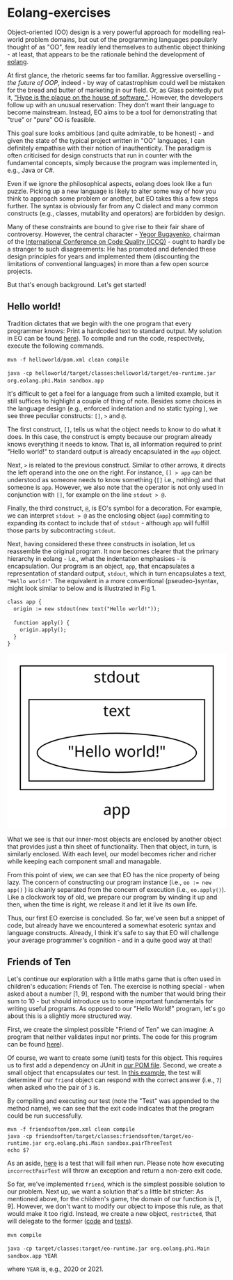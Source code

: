 # Eolang-exercises

Object-oriented (OO) design is a very powerful approach for modelling real-world
problem domains, but out of the programming languages popularly thought of as
"OO", few readily lend themselves to authentic object thinking - at least, that
appears to be the rationale behind the development of
[eolang](https://github.com/cqfn/eo).

At first glance, the rhetoric seems far too familiar. Aggressive overselling -
_the future of OOP_, indeed - by way of catastrophism could well be mistaken 
for the bread and butter of marketing in our field. Or, as Glass pointedly put
it, ["Hype is the plague on the house of software."](https://www.goodreads.com/book/show/83792.Facts_and_Fallacies_of_Software_Engineering).
However, the developers follow up with an unusual reservation: They don't want 
their language to become mainstream. Instead, EO aims to be a tool for
demonstrating that "true" or "pure" OO is feasible.

This goal sure looks ambitious (and quite admirable, to be honest) - and given
the state of the typical project written in "OO" languages, I can definitely
empathise with their notion of inauthenticity. The paradigm is often criticised 
for design constructs that run in counter with the fundamental concepts, simply
because the program was implemented in, e.g., Java or C#.

Even if we ignore the philosophical aspects, eolang does look like a fun
puzzle. Picking up a new language is likely to alter some way of how you think
to approach some problem or another, but EO takes this a few steps further. The
syntax is obviously far from any C dialect and many common constructs (e.g.,
classes, mutability and operators) are forbidden by design.

Many of these constraints are bound to give rise to their fair share of
controversy. However, the central character -
[Yegor Bugayenko](https://www.yegor256.com/about-me.html), chairman of the
[International Conference on Code Quality (ICCQ)](https://www.iccq.ru) - ought
to hardly be a stranger to such disagreements: He has promoted and defended
these design principles for years and implemented them (discounting the
limitations of conventional languages) in more than a few open source projects.

But that's enough background. Let's get started!

## Hello world!

Tradition dictates that we begin with the one program that every programmer
knows: Print a hardcoded text to standard output. My solution in EO can be
found [here](./helloworld/eo/helloworld.eo)).
To compile and run the code, respectively, execute the following commands.

`mvn -f helloworld/pom.xml clean compile`

`java -cp helloworld/target/classes:helloworld/target/eo-runtime.jar org.eolang.phi.Main sandbox.app`

It's difficult to get a feel for a language from such a limited example, but
it still suffices to highlight a couple of thing of note. Besides some choices
in the language design (e.g., enforced indentation and no static typing
), we see three peculiar constructs: `[]`, `>` and `@`.

The first construct, `[]`, tells us what the object needs to know to do what it
does. In this case, the construct is empty because our program already knows
everything it needs to know. That is, all information required to print "Hello
world!" to standard output is already encapsulated in the `app` object.

Next, `>` is related to the previous construct. Similar to other arrows, it
directs the left operand into the one on the right. For instance, `[] > app`
can be understood as someone needs to know something (`[]` i.e., nothing) and
that someone is `app`. However, we also note that the operator is not only used
in conjunction with `[]`, for example on the line `stdout > @`.

Finally, the third construct, `@`, is EO's symbol for a decoration. For
example, we can interpret `stdout > @` as the enclosing object (`app`)
commiting to expanding its contact to include that of `stdout` - although `app`
will fulfill those parts by subcontracting `stdout`.

Next, having considered these three constructs in isolation, let us reassemble
the original program. It now becomes clearer that the primary hierarchy in
eolang - i.e., what the indentation emphasises - is encapsulation. Our program
is an object, `app`, that encapsulates a representation of standard output,
`stdout`, which in turn encapsulates a text, `"Hello world!"`. The equivalent
in a more conventional (pseudeo-)syntax, might look similar to below and is
illustrated in Fig 1.

```
class app {
  origin := new stdout(new text("Hello world!"));

  function apply() {
    origin.apply();
  }
}
```

![](./helloworld/resources/eo.svg "Fig 1. Encapsulation of Helloworld.")

What we see is that our inner-most objects are enclosed by another object that
provides just a thin sheet of functionality. Then that object, in turn, is
similarly enclosed. With each level, our model becomes richer and richer while
keeping each component small and managable.

From this point of view, we can see that EO has the nice property of being
lazy. The concern of constructing our program instance (i.e., `eo := new app()`
) is cleanly separated from the concern of execution (i.e., `eo.apply()`). Like
a clockwork toy of old, we prepare our program by winding it up and then, when
the time is right, we release it and let it live its own life.

Thus, our first EO exercise is concluded. So far, we've seen but a snippet of code, but already have we encountered a somewhat esoteric syntax and language constructs. Already, I think it's safe to say that EO will challenge your average programmer's cognition - and in a quite good way at that!

## Friends of Ten

Let's continue our exploration with a little maths game that is often used in
children's education: Friends of Ten. The exercise is nothing special - when
asked about a number [1, 9], respond with the number that would bring their sum
to 10 - but should introduce us to some important fundamentals for writing
useful programs. As opposed to our "Hello World!" program, let's go about this
is a slightly more structured way.

First, we create the simplest possible "Friend of Ten" we can imagine: A
program that neither validates input nor prints. The code for this program can
be found [here](./friendsoften/eo/friend.eo)).

Of course, we want to create some (unit) tests for this object. This requires
us to first add a dependency on JUnit in
[our POM file](friendsoften/pom.xml#L94-L98). Second, we create a small object
that encapsulates our test. In
[this example](./friendsoften/eo/tests/friendTest.eo), the test will determine
if our `friend` object can respond with the correct answer (i.e., `7`) when
asked who the pair of `3` is.

By compiling and executing our test (note the "Test" was appended to the method
name), we can see that the exit code indicates that the program could be run
successfully.

```
mvn -f friendsoften/pom.xml clean compile
java -cp friendsoften/target/classes:friendsoften/target/eo-runtime.jar org.eolang.phi.Main sandbox.pairThreeTest
echo $?
```

As an aside, [here](./friendsoften/eo/tests/faultyTest.eo) is a test that will
fail when run. Please note how executing `incorrectPairTest` will throw an
exception and return a non-zero exit code.

So far, we've implemented `friend`, which is the simplest possible solution to
our problem. Next up, we want a solution that's a little bit stricter: As
mentioned above, for the children's game, the domain of our function is [1, 9].
However, we don't want to modify our object to impose this rule, as that would
make it too rigid. Instead, we create a new object, `restricted`, that will
delegate to the former ([code](./friendsoften/eo/restritced.eo) and
[tests](./friendsoften/eo/tests/restrictedTest.eo)).


`mvn compile`

`java -cp target/classes:target/eo-runtime.jar org.eolang.phi.Main sandbox.app YEAR`

where `YEAR` is, e.g., 2020 or 2021.
